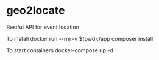 # geo2locate
Restful API for event location

To install 
docker run --rm -v $(pwd):/app composer install

To start containers
docker-compose up -d
